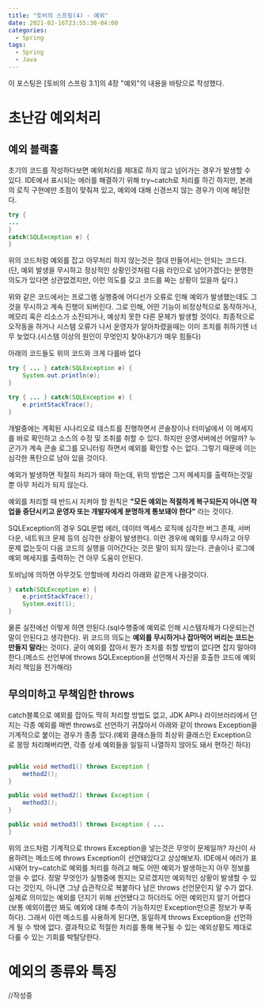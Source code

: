 ```yaml
---
title: "토비의 스프링(4) - 예외"
date: 2021-02-16T23:55:30-04:00
categories:
  - Spring
tags:
  - Spring
  - Java
---
```


이 포스팅은 [토비의 스프링 3.1]의 4장 "예외"의 내용을 바탕으로 작성했다.

# 초난감 예외처리

## 예외 블랙홀

초기의 코드를 작성하다보면 예외처리를 제대로 하지 않고 넘어가는 경우가 발생할 수 있다. IDE에서 표시되는 에러를 해결하기 위해 try~catch로 처리를 하긴 하지만, 본래의 로직 구현에만 초점이 맞춰져 있고, 예외에 대해 신경쓰지 않는 경우가 이에 해당한다.

```java
try {
...
}
catch(SQLException e) {
}
```

위의 코드처럼 예외를 잡고 아무처리 하지 않는것은 절대 만들어서는 안되는 코드다. (단, 예외 발생을 무시하고 정상적인 상황인것처럼 다음 라인으로 넘어가겠다는 분명한 의도가 있다면 상관없겠지만, 이런 의도를 갖고 코드를 짜는 상황이 있을까 싶다.)

위와 같은 코드에서는 프로그램 실행중에 어디선가 오류로 인해 예외가 발생했는데도 그것을 무시하고 계속 진행이 되버린다. 그로 인해, 어떤 기능이 비정상적으로 동작하거나, 메모리 혹은 리소스가 소진되거나, 예상치 못한 다른 문제가 발생할 것이다. 최종적으로 오작동을 하거나 시스템 오류가 나서 운영자가 알아차렸을때는 이미 조치를 취하기엔 너무 늦었다.(시스템 이상의 원인이 무엇인지 찾아내기가 매우 힘들다)

아래의 코드들도 위의 코드와 크게 다를바 없다

```java
try { ... } catch(SQLException e) {
	System.out.println(e);
}

try { ... } catch(SQLException e) {
	e.printStackTrace();
}
```

개발중에는 계획된 시나리오로 테스트를 진행하면서 콘솔창이나 터미널에서 이 메세지를 바로 확인하고 소스의 수정 및 조취를 취할 수 있다. 하지만 운영서버에선 어떨까? 누군가가 계속 콘솔 로그를 모니터링 하면서 예외를 확인할 수는 없다. 그렇기 때문에 이는 심각한 폭탄으로 남아 있을 것이다.

예외가 발생하면 적절히 처리가 돼야 하는데, 위의 방법은 그저 메세지를 출력하는것일뿐 아무 처리가 되지 않는다.

예외를 처리할 때 반드시 지켜야 할 원칙은 **"모든 예외는 적절하게 복구되든지 아니면 작업을 중단시키고 운영자 또는 개발자에게 분명하게 통보돼야 한다"** 라는 것이다.

SQLException의 경우 SQL문법 에러, 데이터 엑세스 로직에 심각한 버그 존재,  서버 다운, 네트워크 문제 등의 심각한 상황이 발생한다. 이런 경우에 예외를 무시하고 아무 문제 없는듯이 다음 코드의 실행을 이어간다는 것은 말이 되지 않는다. 콘솔이나 로그에 예외 메세지를 출력하는 건 아무 도움이 안된다.

토비님에 의하면 아무것도 안할바에 차라리 아래와 같은게 나을것이다.

```java
} catch(SQLException e) {
	e.printStackTrace();
	System.exit(1);
}
```

물론 실전에선 이렇게 하면 안된다.(sql수행중에 예외로 인해 시스템자체가 다운되는건 말이 안된다고 생각한다). 위 코드의 의도는 **예외를 무시하거나 잡아먹어 버리는 코드는 만들지 말라**는 것이다. 굳이 예외를 잡아서 뭔가 조치를 취할 방법이 없다면 잡지 말아야 한다.(메소드 선언부에 throws SQLException을 선언해서 자신을 호출한 코드에 예외처리 책임을 전가해라)

## 무의미하고 무책임한 throws

catch블록으로 예외를 잡아도 딱히 처리할 방법도 없고, JDK API나 라이브러리에서 던지는 각종 예외를 매번 throws로 선언하기 귀찮아서 아래와 같이 throws Exception을 기계적으로 붙이는 경우가 종종 있다.(예외 클래스들의 최상위 클래스인 Exception으로 몽땅 처리해버리면, 각종 상세 예외들을 일일히 나열하지 않아도 돼서 편하긴 하다)

```java

public void method1() throws Exception {
	method2();
}

public void method2() throws Exception {
	method3();
}

public void method3() throws Exception { ...
}
```

위의 코드처럼 기계적으로 throws Exception을 넣는것은 무엇이 문제일까? 자신이 사용하려는 메소드에 throws Exception이 선언돼있다고 상상해보자. IDE에서 에러가 표시돼어 try~catch로 예외를 처리를 하려고 해도 어떤 예외가 발생하는지 아무 정보를 얻을 수 없다. 정말 무엇인가 실행중에 뭔지는 모르겠지만 예외적인 상황이 발생할 수 있다는 것인지, 아니면 그냥 습관적으로 복붙하다 남은 throws 선언문인지 알 수가 없다. 실제로 의미있는 예외를 던지기 위해 선언됐다고 하더라도 어떤 예외인지 알기 어렵다(보통 예외이름만 봐도 예외에 대해 추측이 가능하지만 Exception만으론 정보가 부족하다).  그래서 이런 메소드를 사용하게 된다면, 동일하게 throws Exception을 선언하게 될 수 밖에 없다. 결과적으로 적절한 처리를 통해 복구될 수 있는 예외상황도 제대로 다룰 수 있는 기회를 박탈당한다.

# 예외의 종류와 특징

//작성중